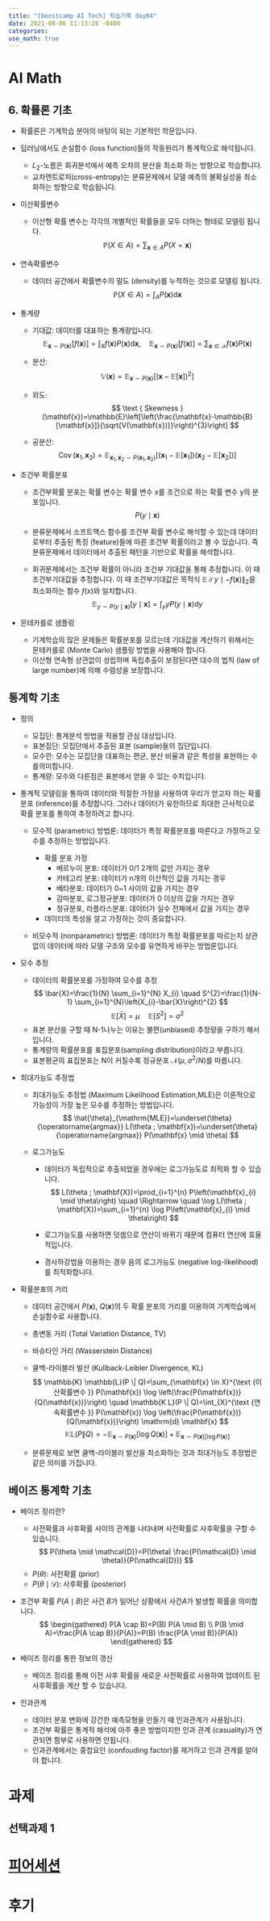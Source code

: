 ```yaml
---
title: "[boostcamp AI Tech] 학습기록 day04"
date: 2021-08-06 11:13:28 -0400
categories:
use_math: true
---
```


# AI Math
## 6. 확률론 기초
* 확률론은 기계학습 분야의 바탕이 되는 기본적인 학문입니다.
* 딥러닝에서도 손실함수 (loss function)들의 작동원리가 통계적으로 해석됩니다.
    * $L_{2}$-노름은 회귀분석에서 예측 오차의 분산을 최소화 하는 방향으로 학습합니다.
    * 교차엔트로피(cross-entropy)는 분류문제에서 모델 예측의 불확실성을 최소화하는 방향으로 학습됩니다.

* 이산확률변수
    * 이산형 확률 변수는 각각의 개별적인 확률들을 모두 더하는 형테로 모델링 됩니다.
    $$
    \mathbb{P}(X \in A)=\sum_{\mathbf{x} \in A} P(X=\mathbf{x})
    $$
* 연속확률변수
    * 데이터 공간에서 확률변수의 밀도 (density)를 누적하는 것으로 모델링 됩니다.
    $$
    \mathbb{P}(X \in A)=\int_{A} P(\mathbf{x}) \mathrm{d} \mathbf{x}
    $$

* 통계량
    * 기대값: 데이터를 대표하는 통계량입니다.
    $$
    \mathbb{E}_{\mathbf{x} \sim P(\mathbf{x})}[f(\mathbf{x})]=\int_{X} f(\mathbf{x}) P(\mathbf{x}) \mathrm{d} \mathbf{x}, \quad \mathbb{E}_{\mathbf{x} \sim P(\mathbf{x})}[f(\mathbf{x})]=\sum_{\mathbf{x} \in \mathcal{X}} f(\mathbf{x}) P(\mathbf{x})
    $$

    * 분산:
    $$
    \mathbb{V}(\mathbf{x})=\mathbb{E}_{\mathbf{x} \sim P(\mathbf{x})}\left[(\mathbf{x}-\mathbb{E}[\mathbf{x}])^{2}\right]
    $$
    
    * 외도: 
    $$
    \text { Skewness }(\mathbf{x})=\mathbb{E}\left[\left(\frac{\mathbf{x}-\mathbb{B}[\mathbf{x}]}{\sqrt{V(\mathbf{x})}}\right)^{3}\right]
    $$

    * 공분산: 
    $$
    \operatorname{Cov}\left(\mathbf{x}_{1}, \mathbf{x}_{2}\right)=\mathbb{E}_{\mathbf{x}_{1}, \mathbf{x}_{2} \sim P\left(\mathbf{x}_{1}, \mathbf{x}_{2}\right)}\left[\left(\mathbf{x}_{1}-\mathbb{E}\left[\mathbf{x}_{1}\right]\right)\left(\mathbf{x}_{2}-\mathbb{E}\left[\mathbf{x}_{2}\right]\right)\right]
    $$

* 조건부 확률분포
    * 조건부확률 분포는 확률 변수는 확률 변수 x를 조건으로 하는 확률 변수 y의 분포입니다. 
    $$
    P(y \mid \mathbf{x})
    $$

    * 분류문제에서 소프트맥스 함수를 조건부 확률 변수로 해석할 수 있는데 데이터로부터 추출된 특징 (feature)들에 따른 조건부 확률이라고 볼 수 있습니다.  즉 분류문제에서 데이터에서 추출된 패턴을 기반으로 확률을 해석합니다.

    * 회귀문제에서는 조건부 확률이 아니라 조건부 기대값을 통해 추정합니다. 이 때 조건부기대값을 추정합니다. 이 때 조건부기대값은 목적식 $\mathbb{E}\|y \mid-f(\mathbf{x})\|_{2}$을 최소화하는 함수 $f(x)$와 일치합니다.
    $$
    \mathbb{E}_{y \sim P(y \mid \mathbf{x})}[y \mid \mathbf{x}]=\int_{y} y P(y \mid \mathbf{x}) \mathrm{d} y
    $$

* 몬테카를로 샘플링
    * 기계학습의 많은 문제들은 확률분포를 모르는데 기대값을 계산하기 위해서는 몬테카를로 (Monte Carlo) 샘플링 방법을 사용해야 합니다.
    * 이산형 연속형 상관없이 성립하며 독립추출이 보장된다면 대수의 법칙 (law of large number)에 의해 수렴성을 보장합니다.

## 통계학 기초
* 정의
    * 모집단: 통계분석 방법을 적용할 관심 대상입니다. 
    * 표본집단: 모집단에서 추출된 표본 (sample)들의 집단입니다.
    * 모수란: 모수는 모집단을 대표하는 편균, 분산 비율과 같은 특성을 표현하는 수를의미합니다.
    * 통계량: 모수와 다른점은 표본에서 얻을 수 있는 수치입니다.

* 통계적 모델링을 통하여 데이터와 적절한 가정을 사용하여 우리가 얻고자 하는 확률분포 (inference)를 추정합니다. 그러나 데이터가 유한하므로 최대한 근사적으로 확률 분포를 통하여 추정하려고 합니다.
    * 모수적 (parametric) 방법론: 데이터가 특정 확률분포를 따른다고 가정하고 모수를 추정하는 방법입니다.
        * 확률 분포 가정
            * 베르누이 분포: 데이터가 0/1 2개의 값만 가지는 경우
            * 카테고리 분포: 데이터가 n개의 이산적인 값을 가지는 경우
            * 베타분포: 데이터가 0~1 사이의 값을 가지는 경우
            * 감마분포, 로그정규분포: 데이터가 0 이상의 값을 가지는 경우
            * 정규분포, 라플라스분포: 데이터가 실수 전체에서 값을 가지는 경우
        * 데이터의 특성을 알고 가정하는 것이 중요합니다.

    * 비모수적 (nonparametric) 방법론: 데이터가 특정 확률분포를 따르는지 상관없이 데이터에 따라 모델 구조와 모수를 유연하게 바꾸는 방법론입니다.

* 모수 추정
    * 데이터의 확률분포를 가정하여 모수를 추정
    $$
    \bar{X}=\frac{1}{N} \sum_{i=1}^{N} X_{i} \quad S^{2}=\frac{1}{N-1} \sum_{i=1}^{N}\left(X_{i}-\bar{X}\right)^{2}
    $$
    $$
    \mathbb{E}[\bar{X}]=\mu \quad \mathbb{E}\left[S^{2}\right]=\sigma^{2}
    $$
    * 표본 분산을 구할 때 N-1나누는 이유는 불편(unbiased) 추정량을 구하기 해서입니다.
    * 통계량의 확률분포를 표집분포(sampling distribution)이라고 부릅니다.
    * 표본평균의 표집분포는 N이 커질수록 정규분포 $\mathcal{N}\left(\mu, \sigma^{2} / N\right)$를 따릅니다.

* 최대가능도 추정법
    * 최대가능도 추정법 (Maximum Likelihood Estimation,MLE)은 이론적으로 가능성이 가장 높은 모수를 추정하는 방법입니다.
    $$
    \hat{\theta}_{\mathrm{MLE}}=\underset{\theta}{\operatorname{argmax}} L(\theta ; \mathbf{x})=\underset{\theta}{\operatorname{argmax}} P(\mathbf{x} \mid \theta)
    $$

    * 로그가능도
        * 데이터가 독립적으로 추출되었을 경우에는 로그가능도로 최적화 할 수 있습니다.
        $$
        L(\theta ; \mathbf{X})=\prod_{i=1}^{n} P\left(\mathbf{x}_{i} \mid \theta\right) \quad \Rightarrow \quad \log L(\theta ; \mathbf{X})=\sum_{i=1}^{n} \log P\left(\mathbf{x}_{i} \mid \theta\right)
        $$  

        * 로그가능도를 사용하면 덧셈으로 연산이 바뀌기 때문에 컴퓨터 연산에 효율적입니다.
        * 경사하강법을 이용하는 경우 음의 로그가능도 (negative log-likelihood)를 최적화합니다.

* 확률분포의 거리
    * 데이터 공간에서 $P(\mathbf{x})$, $Q(\mathbf{x})$의 두 확률 분포의 거리를 이용하여 기계학습에서 손실함수로 사용합니다.
    * 총변동 거리 (Total Variation Distance, TV)
    * 바슈타인 거리 (Wasserstein Distance)

    * 쿨백-라이블러 발산 (Kullback-Leibler Divergence, KL)
    $$
    \mathbb{K} \mathbb{L}(P \| Q)=\sum_{\mathbf{x} \in X}^{\text {이산확률변수 }} P(\mathbf{x}) \log \left(\frac{P(\mathbf{x})}{Q(\mathbf{x})}\right) \quad \mathbb{K L}(P \| Q)=\int_{X}^{\text {연속확률변수 }} P(\mathbf{x}) \log \left(\frac{P(\mathbf{x})}{Q(\mathbf{x})}\right) \mathrm{d} \mathbf{x}
    $$
    $$
    \mathbb{K} \mathbb{L}(P \| Q)=-\mathbb{E}_{\mathbf{x} \sim P(\mathbf{x})}[\log Q(\mathbf{x})]+\mathbb{E}_{\mathbf{x} \sim P(\mathbf{x})[\log P(\mathbf{x})]}
    $$
    * 분류문제로 보면 쿨백-라이블러 발산을 최소화하는 것과 최대가능도 추정법은 같은 의미를 가집니다.

## 베이즈 통계학 기초
* 베이즈 정리란?
    * 사전확률과 사후확률 사이의 관계를 나타내며 사전확률로 사후확률을 구할 수 있습니다.
    $$
    P(\theta \mid \mathcal{D})=P(\theta) \frac{P(\mathcal{D} \mid \theta)}{P(\mathcal{D})}
    $$
    * $P(\theta)$: 사전확률 (prior)
    * $P(\theta \mid \mathcal{D})$: 사후확률 (posterior)
* 조건부 확률 $P(A \mid B)$은 사건 $B$가 일어난 상황에서 사건$A$가 발생할 확률을 의미합니다.
$$
\begin{gathered}
P(A \cap B)=P(B) P(A \mid B) \\
P(B \mid A)=\frac{P(A \cap B)}{P(A)}=P(B) \frac{P(A \mid B)}{P(A)}
\end{gathered}
$$

* 베이즈 정리를 통한 정보의 갱신
    * 베이즈 정리를 통해 이전 사후 확률을 새로운 사전확률로 사용하여 업데이트 된 사후확률을 계산 할 수 있습니다.

* 인과관계
    * 데이터 분포 변화에 강건한 예측모형을 만들기 때 인과관계가 사용됩니다.
    * 조건부 확률은 통계적 해석에 아주 좋은 방법이지만 인과 관계 (casuality)가 연관되면 함부로 사용하면 안됩니다.
    * 인과관계에서는 중첩요인 (confouding factor)를 제거하고 인과 관계를 알아야 합니다.


# 과제
## 선택과제 1


# [피어세션](https://hackmd.io/@ai17/BkCPyMK1Y)

# 후기
